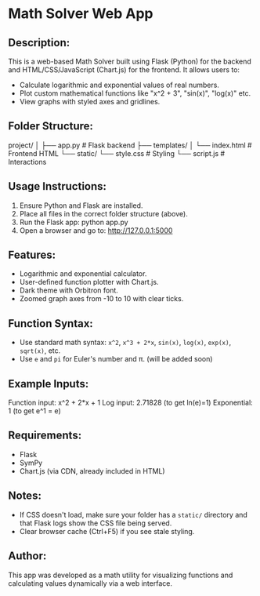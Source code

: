Math Solver Web App
===================

Description:
------------
This is a web-based Math Solver built using Flask (Python) for the backend and HTML/CSS/JavaScript (Chart.js) for the frontend. It allows users to:

- Calculate logarithmic and exponential values of real numbers.
- Plot custom mathematical functions like "x^2 + 3", "sin(x)", "log(x)" etc.
- View graphs with styled axes and gridlines.

Folder Structure:
-----------------
project/
│
├── app.py                  # Flask backend
├── templates/
│   └── index.html          # Frontend HTML
└── static/
    └── style.css           # Styling
    └── script.js           # Interactions


Usage Instructions:
-------------------
1. Ensure Python and Flask are installed.
2. Place all files in the correct folder structure (above).
3. Run the Flask app:
       python app.py
4. Open a browser and go to:
       http://127.0.0.1:5000

Features:
---------
- Logarithmic and exponential calculator.
- User-defined function plotter with Chart.js.
- Dark theme with Orbitron font.
- Zoomed graph axes from -10 to 10 with clear ticks.

Function Syntax:
----------------
- Use standard math syntax: `x^2`, `x^3 + 2*x`, `sin(x)`, `log(x)`, `exp(x)`, `sqrt(x)`, etc.
- Use `e` and `pi` for Euler's number and π. (will be added soon)

Example Inputs:
---------------
Function input:   x^2 + 2*x + 1
Log input:        2.71828 (to get ln(e)=1)
Exponential:      1 (to get e^1 = e)

Requirements:
-------------
- Flask
- SymPy
- Chart.js (via CDN, already included in HTML)

Notes:
------
- If CSS doesn't load, make sure your folder has a `static/` directory and that Flask logs show the CSS file being served.
- Clear browser cache (Ctrl+F5) if you see stale styling.

Author:
-------
This app was developed as a math utility for visualizing functions and calculating values dynamically via a web interface.
